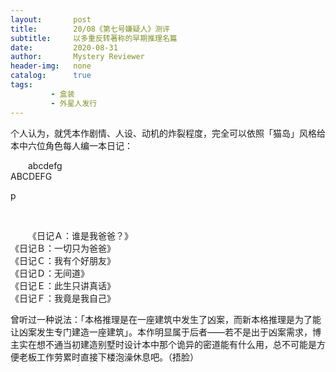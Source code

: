 ```yaml
---
layout:       post
title:        20/08《第七号嫌疑人》测评
subtitle:     以多重反转著称的早期推理名篇
date:         2020-08-31
author:       Mystery Reviewer
header-img:   none
catalog:      true
tags:
         - 盒装
         - 外星人发行
---
```


个人认为，就凭本作剧情、人设、动机的炸裂程度，完全可以依照「猫岛」风格给本中六位角色每人编一本日记：

<p style="text-indent: 2em;">abcdefg<br>ABCDEFG<br></p>p

​<p style="text-indent: 2em;">《日记Ａ：谁是我爸爸？》<br>《日记Ｂ：一切只为爸爸》<br>《日记Ｃ：我有个好朋友》<br>《日记Ｄ：无间道》<br>《日记Ｅ：此生只讲真话》<br>《日记Ｆ：我竟是我自己》<br></p>

曾听过一种说法：「本格推理是在一座建筑中发生了凶案，而新本格推理是为了能让凶案发生专门建造一座建筑」。本作明显属于后者——若不是出于凶案需求，博主实在想不通当初建造别墅时设计本中那个诡异的密道能有什么用，总不可能是方便老板工作劳累时直接下楼泡澡休息吧。（捂脸）

